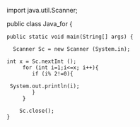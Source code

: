 import java.util.Scanner;



public class Java_for {

    public static void main(String[] args) {
        
      Scanner Sc = new Scanner (System.in);
		
	int x = Sc.nextInt ();
         for (int i=1;i<=x; i++){
            if (i% 2!=0){
            
	 System.out.println(i);
            }
         }
		
		Sc.close();
	}

